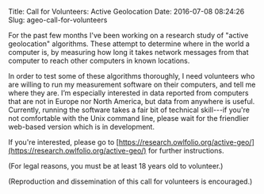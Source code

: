 Title: Call for Volunteers: Active Geolocation
Date: 2016-07-08 08:24:26
Slug: ageo-call-for-volunteers

For the past few months I've been working on a research study of "active
geolocation" algorithms.  These attempt to determine where in the world
a computer is, by measuring how long it takes network messages from that
computer to reach other computers in known locations.

In order to test some of these algorithms thoroughly, I need volunteers
who are willing to run my measurement software on their computers, and
tell me where they are. I’m especially interested in data reported
from computers that are not in Europe nor North America, but data from
anywhere is useful.  Currently, running the software takes a fair bit of
technical skill---if you're not comfortable with the Unix command line,
please wait for the friendlier web-based version which is in development.

If you're interested, please go to
[https://research.owlfolio.org/active-geo/](https://research.owlfolio.org/active-geo/)
for further instructions.

(For legal reasons, you must be at least 18 years old to volunteer.)

(Reproduction and dissemination of this call for volunteers is encouraged.)
